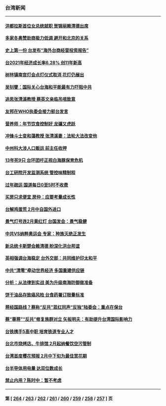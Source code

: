 ### 台湾新闻
---
#### [洪都拉斯首位女总统就职 贺锦丽赖清德出席](../../pages/ncid1349361/n13534372.md) 
#### [多家冬奥赞助商极力低调 避开和北京的关系](../../pages/ncid1349361/n13534154.md) 
#### [史上第一份 台发布“海外台商经营投资报告”](../../pages/ncid1349361/n13533686.md) 
#### [台2021年经济成长率6.28% 创11年新高](../../pages/ncid1349361/n13533621.md) 
#### [树林镇南宫灯会点灯仪式取消 花灯仍展出](../../pages/ncid1349361/n13533925.md) 
#### [吴钊燮：国际关心台海和平能最有力吓阻中共](../../pages/ncid1349361/n13533312.md) 
#### [追思张清溪教授 蔡英文亲临吊唁致意](../../pages/ncid1349361/n13533722.md) 
#### [友邦在WHO执委会接力挺台发言](../../pages/ncid1349361/n13533683.md) 
#### [营养师：年节饮食控制好 龙骧又虎跃](../../pages/ncid1349361/n13533678.md) 
#### [冲锋斗士变和蔼教授 张清溪妻：法轮大法改变他](../../pages/ncid1349361/n13533701.md) 
#### [中州科大涉人口贩运 前主任收押](../../pages/ncid1349361/n13533695.md) 
#### [13年死9只 台环团吁正视白海豚保育危机](../../pages/ncid1349361/n13533698.md) 
#### [台工研院开发监测系统 管控味精制程](../../pages/ncid1349361/n13533709.md) 
#### [过年疏运 国道每日0至5时不收费](../../pages/ncid1349361/n13533693.md) 
#### [买房只求便宜 房仲：应要考量成长性](../../pages/ncid1349361/n13533729.md) 
#### [台解鸡蛋荒 2月中自国外进口](../../pages/ncid1349361/n13533706.md) 
#### [景气灯号连2月黄红灯 台国发会：景气稳健](../../pages/ncid1349361/n13533612.md) 
#### [中共VS纳粹奥运会 专家：种族灭绝正发生](../../pages/ncid1349361/n13533314.md) 
#### [新总统卡斯楚会赖清德 盼深化洪台邦谊](../../pages/ncid1349361/n13533125.md) 
#### [英相强调台海稳定 台外交部：共同维护印太和平](../../pages/ncid1349361/n13532787.md) 
#### [中共“清零”牵动世界经济 多国重建供应链](../../pages/ncid1349361/n13532707.md) 
#### [分析：从法律到实战 美为升级南海防御做准备](../../pages/ncid1349361/n13531289.md) 
#### [饼干油品存致癌风险 台食药署订限量标准](../../pages/ncid1349361/n13530818.md) 
#### [蒋经国路线？蔡称“反共”蓝红同声“反独”陆委会：重点在保台](../../pages/ncid1349361/n13530930.md) 
#### [蔡“尊蒋”“反共”修复族群对立 矢板明夫：有助提升台湾国际影响力](../../pages/ncid1349361/n13530934.md) 
#### [台铁携手5高中职 培育铁道专业人才](../../pages/ncid1349361/n13530834.md) 
#### [台北市烧烤店、牛排馆 2月起纳餐饮空污管制](../../pages/ncid1349361/n13530837.md) 
#### [台湾首度樱花预报 2月中下旬为最佳赏花期](../../pages/ncid1349361/n13530840.md) 
#### [台半导体用电量 达双位数成长](../../pages/ncid1349361/n13530749.md) 
#### [禁止内用？陈时中：暂不考虑](../../pages/ncid1349361/n13530708.md) 

---
#### 第 [ [264](./264.md) / [263](./263.md) / [262](./262.md) / [261](./261.md) / [260](./260.md) / [259](./259.md) / [258](./258.md) / [257](./257.md) ] 页
